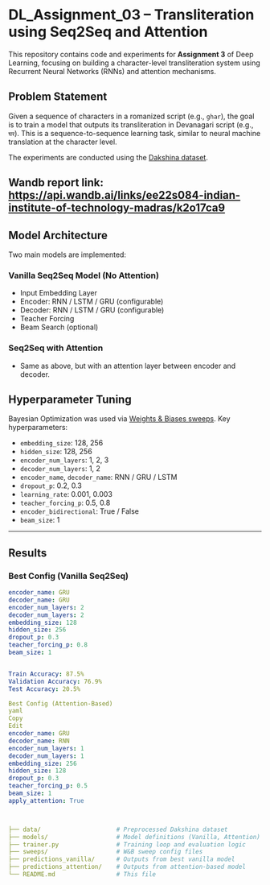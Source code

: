 # DL_Assignment_03 – Transliteration using Seq2Seq and Attention

This repository contains code and experiments for **Assignment 3** of Deep Learning, focusing on building a character-level transliteration system using Recurrent Neural Networks (RNNs) and attention mechanisms.

## Problem Statement

Given a sequence of characters in a romanized script (e.g., `ghar`), the goal is to train a model that outputs its transliteration in Devanagari script (e.g., `घर`). This is a sequence-to-sequence learning task, similar to neural machine translation at the character level.

The experiments are conducted using the [Dakshina dataset](https://github.com/google-research-datasets/dakshina).

## Wandb report link: https://api.wandb.ai/links/ee22s084-indian-institute-of-technology-madras/k2o17ca9

## Model Architecture

Two main models are implemented:

### Vanilla Seq2Seq Model (No Attention)
- Input Embedding Layer
- Encoder: RNN / LSTM / GRU (configurable)
- Decoder: RNN / LSTM / GRU (configurable)
- Teacher Forcing
- Beam Search (optional)

### Seq2Seq with Attention
- Same as above, but with an attention layer between encoder and decoder.


## Hyperparameter Tuning

Bayesian Optimization was used via [Weights & Biases sweeps](https://wandb.ai). Key hyperparameters:
- `embedding_size`: 128, 256
- `hidden_size`: 128, 256
- `encoder_num_layers`: 1, 2, 3
- `decoder_num_layers`: 1, 2
- `encoder_name`, `decoder_name`: RNN / GRU / LSTM
- `dropout_p`: 0.2, 0.3
- `learning_rate`: 0.001, 0.003
- `teacher_forcing_p`: 0.5, 0.8
- `encoder_bidirectional`: True / False
- `beam_size`: 1

---

##  Results

### Best Config (Vanilla Seq2Seq)
```yaml
encoder_name: GRU
decoder_name: GRU
encoder_num_layers: 2
decoder_num_layers: 2
embedding_size: 128
hidden_size: 256
dropout_p: 0.3
teacher_forcing_p: 0.8
beam_size: 1


Train Accuracy: 87.5%
Validation Accuracy: 76.9%
Test Accuracy: 20.5%

Best Config (Attention-Based)
yaml
Copy
Edit
encoder_name: GRU
decoder_name: RNN
encoder_num_layers: 1
decoder_num_layers: 1
embedding_size: 256
hidden_size: 128
dropout_p: 0.3
teacher_forcing_p: 0.5
beam_size: 1
apply_attention: True



├── data/                     # Preprocessed Dakshina dataset
├── models/                   # Model definitions (Vanilla, Attention)
├── trainer.py                # Training loop and evaluation logic
├── sweeps/                   # W&B sweep config files
├── predictions_vanilla/      # Outputs from best vanilla model
├── predictions_attention/    # Outputs from attention-based model
└── README.md                 # This file

